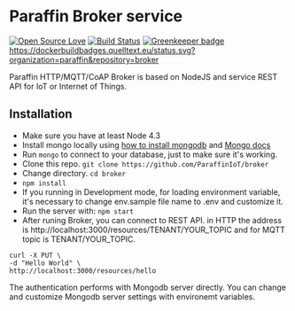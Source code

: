 # Paraffin Broker service

[![Open Source Love](https://badges.frapsoft.com/os/v1/open-source.svg?v=103)](https://github.com/ellerbrock/open-source-badges/) [![Build Status](https://travis-ci.org/ParaffinIoT/broker.svg)](https://travis-ci.com/ParaffinIoT/broker) [![Greenkeeper badge](https://badges.greenkeeper.io/ParaffinIoT/broker.svg)](https://greenkeeper.io/) https://dockerbuildbadges.quelltext.eu/status.svg?organization=paraffin&repository=broker

Paraffin HTTP/MQTT/CoAP Broker is based on NodeJS and service REST API for IoT or Internet of Things.

## Installation
* Make sure you have at least Node 4.3
* Install mongo locally using [how to install mongodb](https://www.digitalocean.com/community/tutorials/how-to-install-mongodb-on-ubuntu-18-04) and [Mongo docs](https://docs.mongodb.com/manual/administration/install-community/)
* Run `mongo` to connect to your database, just to make sure it's working.
* Clone this repo. `git clone https://github.com/ParaffinIoT/broker`
* Change directory. `cd broker`
* `npm install`
* If you running in Development mode, for loading environment variable, it's necessary to change env.sample file name to .env and customize it.
* Run the server with: `npm start`
* After runing Broker, you can connect to REST API. in HTTP the address is http://localhost:3000/resources/TENANT/YOUR_TOPIC and for MQTT topic is TENANT/YOUR_TOPIC.

```
curl -X PUT \
-d "Hello World" \
http://localhost:3000/resources/hello
```

The authentication performs with Mongodb server directly. You can change and customize Mongodb server settings with environemt variables.
